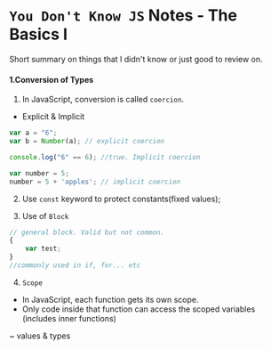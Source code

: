 # `You Don't Know JS` Notes - The Basics I

Short summary on things that I didn't know or just good to review on.

#### 1.Conversion of Types

1) In JavaScript, conversion is called `coercion`.

* Explicit & Implicit

```JavaScript
var a = "6";
var b = Number(a); // explicit coercion

console.log("6" == 6); //true. Implicit coercion

var number = 5;
number = 5 + 'apples'; // implicit coercion

```

2) Use `const` keyword to protect constants(fixed values);

3) Use of `Block`

```JavaScript
// general block. Valid but not common.
{
    var test;
}
//commonly used in if, for... etc
```

4) `Scope`

* In JavaScript, each function gets its own scope.
* Only code inside that function can access the scoped variables (includes inner functions)


~ values & types
